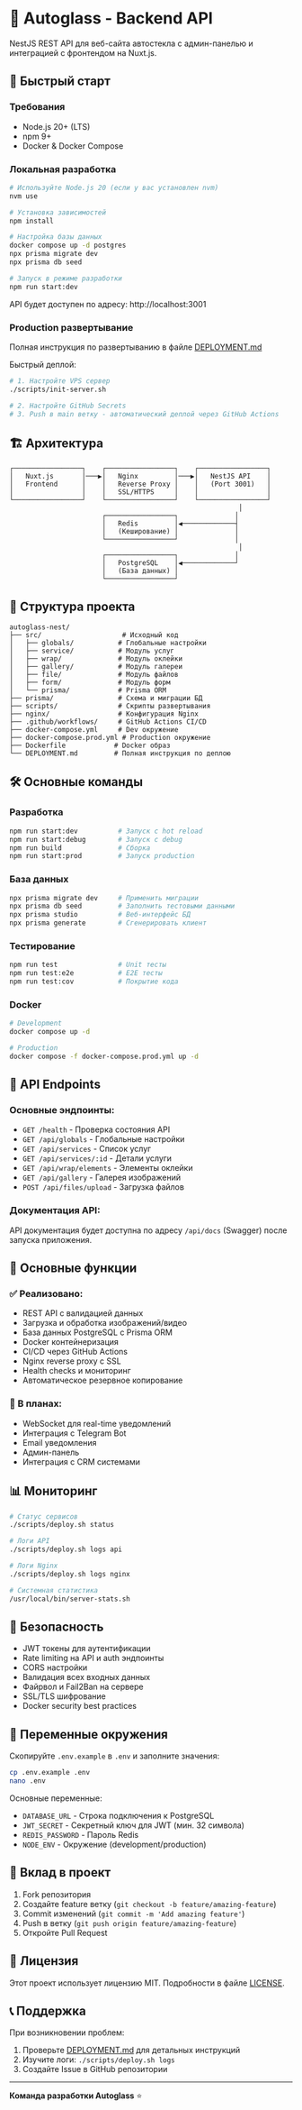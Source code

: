 # 🚗 Autoglass - Backend API

NestJS REST API для веб-сайта автостекла с админ-панелью и интеграцией с фронтендом на Nuxt.js.

## 🚀 Быстрый старт

### Требования
- Node.js 20+ (LTS)
- npm 9+
- Docker & Docker Compose

### Локальная разработка

```bash
# Используйте Node.js 20 (если у вас установлен nvm)
nvm use

# Установка зависимостей
npm install

# Настройка базы данных
docker compose up -d postgres
npx prisma migrate dev
npx prisma db seed

# Запуск в режиме разработки
npm run start:dev
```

API будет доступен по адресу: http://localhost:3001

### Production развертывание

Полная инструкция по развертыванию в файле [DEPLOYMENT.md](./DEPLOYMENT.md)

Быстрый деплой:
```bash
# 1. Настройте VPS сервер
./scripts/init-server.sh

# 2. Настройте GitHub Secrets
# 3. Push в main ветку - автоматический деплой через GitHub Actions
```

## 🏗️ Архитектура

```
┌─────────────────┐    ┌─────────────────┐    ┌─────────────────┐
│   Nuxt.js       │───▶│   Nginx         │───▶│   NestJS API    │
│   Frontend      │    │   Reverse Proxy │    │   (Port 3001)   │
│                 │    │   SSL/HTTPS     │    │                 │
└─────────────────┘    └─────────────────┘    └─────────────────┘
                                                         │
                       ┌─────────────────┐              │
                       │   Redis         │◀─────────────┤
                       │   (Кеширование) │              │
                       └─────────────────┘              │
                                                         │
                       ┌─────────────────┐              │
                       │   PostgreSQL    │◀─────────────┘
                       │   (База данных) │
                       └─────────────────┘
```

## 📁 Структура проекта

```
autoglass-nest/
├── src/                    # Исходный код
│   ├── globals/           # Глобальные настройки
│   ├── service/           # Модуль услуг
│   ├── wrap/              # Модуль оклейки
│   ├── gallery/           # Модуль галереи
│   ├── file/              # Модуль файлов
│   ├── form/              # Модуль форм
│   └── prisma/            # Prisma ORM
├── prisma/                # Схема и миграции БД
├── scripts/               # Скрипты развертывания
├── nginx/                 # Конфигурация Nginx
├── .github/workflows/     # GitHub Actions CI/CD
├── docker-compose.yml     # Dev окружение
├── docker-compose.prod.yml # Production окружение
├── Dockerfile            # Docker образ
└── DEPLOYMENT.md         # Полная инструкция по деплою
```

## 🛠️ Основные команды

### Разработка
```bash
npm run start:dev          # Запуск с hot reload
npm run start:debug        # Запуск с debug
npm run build              # Сборка
npm run start:prod         # Запуск production
```

### База данных
```bash
npx prisma migrate dev     # Применить миграции
npx prisma db seed         # Заполнить тестовыми данными
npx prisma studio          # Веб-интерфейс БД
npx prisma generate        # Сгенерировать клиент
```

### Тестирование
```bash
npm run test               # Unit тесты
npm run test:e2e           # E2E тесты
npm run test:cov           # Покрытие кода
```

### Docker
```bash
# Development
docker compose up -d

# Production
docker compose -f docker-compose.prod.yml up -d
```

## 🔧 API Endpoints

### Основные эндпоинты:
- `GET /health` - Проверка состояния API
- `GET /api/globals` - Глобальные настройки
- `GET /api/services` - Список услуг
- `GET /api/services/:id` - Детали услуги
- `GET /api/wrap/elements` - Элементы оклейки
- `GET /api/gallery` - Галерея изображений
- `POST /api/files/upload` - Загрузка файлов

### Документация API:
API документация будет доступна по адресу `/api/docs` (Swagger) после запуска приложения.

## 🌟 Основные функции

### ✅ Реализовано:
- REST API с валидацией данных
- Загрузка и обработка изображений/видео
- База данных PostgreSQL с Prisma ORM
- Docker контейнеризация
- CI/CD через GitHub Actions
- Nginx reverse proxy с SSL
- Health checks и мониторинг
- Автоматическое резервное копирование

### 🚧 В планах:
- WebSocket для real-time уведомлений
- Интеграция с Telegram Bot
- Email уведомления
- Админ-панель
- Интеграция с CRM системами

## 📊 Мониторинг

```bash
# Статус сервисов
./scripts/deploy.sh status

# Логи API
./scripts/deploy.sh logs api

# Логи Nginx
./scripts/deploy.sh logs nginx

# Системная статистика
/usr/local/bin/server-stats.sh
```

## 🔐 Безопасность

- JWT токены для аутентификации
- Rate limiting на API и auth эндпоинты
- CORS настройки
- Валидация всех входных данных
- Файрвол и Fail2Ban на сервере
- SSL/TLS шифрование
- Docker security best practices

## 📝 Переменные окружения

Скопируйте `.env.example` в `.env` и заполните значения:

```bash
cp .env.example .env
nano .env
```

Основные переменные:
- `DATABASE_URL` - Строка подключения к PostgreSQL
- `JWT_SECRET` - Секретный ключ для JWT (мин. 32 символа)
- `REDIS_PASSWORD` - Пароль Redis
- `NODE_ENV` - Окружение (development/production)

## 🤝 Вклад в проект

1. Fork репозитория
2. Создайте feature ветку (`git checkout -b feature/amazing-feature`)
3. Commit изменений (`git commit -m 'Add amazing feature'`)
4. Push в ветку (`git push origin feature/amazing-feature`)
5. Откройте Pull Request

## 📄 Лицензия

Этот проект использует лицензию MIT. Подробности в файле [LICENSE](LICENSE).

## 📞 Поддержка

При возникновении проблем:

1. Проверьте [DEPLOYMENT.md](./DEPLOYMENT.md) для детальных инструкций
2. Изучите логи: `./scripts/deploy.sh logs`
3. Создайте Issue в GitHub репозитории

---

**Команда разработки Autoglass** ⭐
